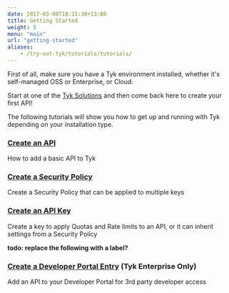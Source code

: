 ```yaml
--- 
date: 2017-03-08T18:15:30+13:00
title: Getting Started
weight: 5
menu: "main"
url: "getting-started"
aliases:
    - /try-out-tyk/tutorials/tutorials/
---
```


First of all, make sure you have a Tyk environment installed, whether it's self-managed OSS or Enterprise, or Cloud.

Start at one of the [Tyk Solutions](/docs/tyk-solutions) and then come back here to create your first API!

The following tutorials will show you how to get up and running with Tyk depending on your installation type. 

### [Create an API](/docs/getting-started/tutorials/create-api/)

How to add a basic API to Tyk

### [Create a Security Policy](/docs/getting-started/tutorials/create-security-policy/)

Create a Security Policy that can be applied to multiple keys

### [Create an API Key](/docs/getting-started/tutorials/create-api-key/)

Create a key to apply Quotas and Rate limits to an API, or it can inherit settings from a Security Policy

**todo: replace the following with a label?**
### [Create a Developer Portal Entry](/docs/getting-started/tutorials/create-portal-entry/) (Tyk Enterprise Only)

Add an API to your Developer Portal for 3rd party developer access
